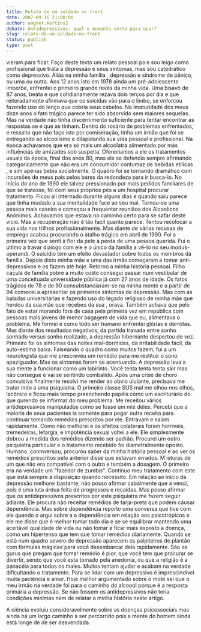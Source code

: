 ```yaml
---
title: Relato de um soldado no front
date: 2007-09-16 21:00:00
author: wagner.martins2
debate: Antidepressivos: qual o momento certo para usar?
slug: relato-de-um-soldado-no-front
status: publish 
type: post
---
```


vieram para ficar. Faço deste texto um relato pessoal pois sou leigo como profissional que trata a depressão e seus sintomas, mas sou catedrático como depressivo. Aliás na minha família , depressão e síndrome de pânico, ou uma ou outra. Aos 12 anos isto em 1978 ainda um pré-adolescente imberbe, enfrentei o primeiro grande revés da minha vida. Uma bisavô de 87 anos, beata e que cotidianamente rezava dois terços por dia e que reiteradamente afirmava que os suicidas vão para o limbo, se enforcou fazendo uso do lenço que cobria seus cabelos. Na imaturidade dos meus doze anos o fato trágico parece ter sido absorvido sem maiores sequelas. Mas na verdade não tinha discernimento suficiente para tentar encontrar as respostas se é que as tinham. Dentro do rosário de problemas enfrentados, e ressalto que não faço isto por comiseração, tinha um irmão que foi se entregando ao alcoolismo e dilapidando sua vida pessoal e profissional. Na época achavamos que era só mais um alcoólatra alimentado por más influências de amizades sob suspeita. Ofereciamos a ele os tratamentos usuais da época, final dos anos 80, mas ele se defendia sempre afirmando categoricamente que não era um consumidor contumaz de bebidas etílicas , e sim apenas bebia socialmente. O quadro foi se tornando dramático com incursões de meus pais pelos bares da redondeza para ir busca-lo. No início do ano de 1990 ele talvez pressionado por mais pedidos familiares de que se tratasse, foi com seus proprios pés a um hospital procurar tratamento. Ficou ali internado durante alguns dias e quando saiu parece que tinha mudado a sua mentalidade face ao seu mal. Tornou-se uma pessoa mais caseira e começou a frequentar reuniãos dos Alcoolicos Anónimos. Achavamos que estava no caminho certo para se safar deste vício. Mas a recuperação não é tão facíl quanto parece. Tentou recolocar a sua vida nos trilhos profissionalmente. Mas diante de várias recusas de emprego acabou procurando o atalho trágico em abril de 1990. Foi a primeira vez que senti à flor da pele a perda de uma pessoa querida. Fui o último a travar dialogo com ele e o único da família a vê-lo no seu modus-operandi. O suicídio tem um efeito devastador sobre todos os membros da família. Depois disto minha mãe e uma das irmãs começaram a tomar anti-depressivos e os fazem até hoje. Retorno a minha história pessoal. Filho caçula de família pobre a muito custo consegui passar num vestibular de uma conceituada universidade pública já com 27 anos de idade. Os fatos trágicos de 78 e de 90 consubstanciaram-se na minha mente e a partir de 94 comecei a apresentar os primeiros sintomas de depressão. Mas com as baladas universitárias e fazendo uso do legado religioso de minha mãe que herdou da sua mãe que recebeu da sua , orava. Também achava que pelo fato de estar morando fora de casa pela primeira vez em república com pessoas mais jovens de menor bagagem de vida que eu, alimentava o problema. Me formei e como todo ser humano enfrentei glórias e derrotas. Mas diante dos resultados negativos, da partida travada entre sonho sonhado versus sonho realizado, a depressão hibernante despertou de vez. Primeiro foi os sintomas das noites mal-dormidas, da irritabilidade fácil, da auto-estima baixa. Falseando o quadro como muitos fazem, fui a um neurologista que me prescreveu um remédio para me restituir o sono apaziguador. Mas os sintomas foram se acentuando. A depressão leva a sua mente a funcionar como um labirinto. Você tenta tenta tenta sair mas não consegue e vai se sentindo combalido. Após uma crise de choro convulsiva finalmente resolvi me render ao obvio ululante, precisava me tratar indo a uma psiquiatra. O primeiro classe SUS mal me olhou nos olhos, lacônico e ficou mais tempo preenchendo papéis como um escriturário do que qurendo se informar do meu problema. Me receitou vários antidepressivos manipulados como se fosse um mix deles. Percebi que a maioria de seus pacientes ia somente para pegar outra receita para continuar tomando remédios prescritos por ele. Entravam e saiam rapidamente. Como não melhorei e os efeitos colaterais foram horríveis, tremedeiras, letargia, e impotência sexual voltei a ele. Ele simplesmente dobrou a medida dos remédios dizendo ser padrão. Procurei um outro psiquiatra particular e o tratamento recebido foi diametralmente oposto. Humano, conmversou, procurou saber da minha história pessoal e ao ver os remédios´prescritos pelo anterior disse que estavam errados. M isturas de um que não era compatível com o outro e também a dosagem. O primeiro era na verdade um "fazedor de zumbis". Continuo meu tratamento com este que está sempre a disposição quando necessito. Em relação ao início da depressão melhorei bastante, não posso afirmar cabalmente que a venci, pois é uma luta árdua feita de progressos e recaídas. Mas posso afirmar que os antidepressivos prescritos por este psiquiatra me fazem seguir adiante. Ele procura não receitar remédios de tarja-preta que podem causar dependência. Mas sobre dependência reporto uma conversa que tive com ele quando o argui sobre a a dependência em relação aos psicotrópicos e ele me disse que é melhor tomar todo dia e se se equilibrar mantendo uma aceitável qualidade de vida ou não tomar e ficar mais exposto a doença, como um hipertenso que tem que tomar remédios diariamente. Quando se está num quadro severo de depressão aparecem os palpiteiros de plantão com fórmulas mágicas´para você desembarcar dela rapidamente. São os gurus que pregam que tomar remédio é pior, que você tem que procurar se divertir, sendo que você esta tomado pela anedonia, ou que a religião é a panacéia para todos os males. Muitos tentam ajudar e acabam na verdade dificultando o tratamento. Para se lidar com um depressivo é imprescindível muita paciência e amor. Hoje melhor argumentado sobre o mote sei que o meu irmão na verdade foi para o caminho do alcooól porque é a resposta primária a depressão. Se não fossem os antidepressivos não teria condições minímas nem de relatar a minha história neste artigo.  

A ciência evoluiu consideravelmente sobre as doenças psicossociais mas ainda há um largo caminho a ser percorrido pois a mente do homem ainda está longe de de ser desvendada.
